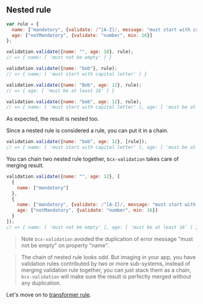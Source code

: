 ## Nested rule

```javascript
var rule = {
  name: ["mandatory", {validate: /^[A-Z]/, message: "must start with capital letter"}],
  age: ["notMandatory", {validate: "number", min: 16}]
};

validation.validate({name: "", age: 18}, rule);
// => { name: [ 'must not be empty' ] }

validation.validate({name: "bob"}, rule);
// => { name: [ 'must start with capital letter' ] }

validation.validate({name: "Bob", age: 12}, rule);
// => { age: [ 'must be at least 16' ] }

validation.validate({name: "bob", age: 12}, rule);
// => { name: [ 'must start with capital letter' ], age: [ 'must be at least 16' ] }
```

As expected, the result is nested too.

Since a nested rule is considered a rule, you can put it in a chain.

```javascript
validation.validate({name: "bob", age: 12}, [rule]);
// => { name: [ 'must start with capital letter' ], age: [ 'must be at least 16' ] }
```

You can chain two nested rule together, `bcx-validation` takes care of merging result.

```javascript
validation.validate({name: "", age: 12}, [
  {
    name: ["mandatory"]
  },
  {
    name: ["mandatory", {validate: /^[A-Z]/, message: "must start with capital letter"}],
    age: ["notMandatory", {validate: "number", min: 16}]
  }
]);
// => { name: [ 'must not be empty' ], age: [ 'must be at least 16' ] }
```

> Note `bcx-validation` avoided the duplication of error message "must not be empty" on property "name".

> The chain of nested rule looks odd. But imaging in your app, you have validation rules contributed by two or more sub-systems, instead of merging validation rule together, you can just stack them as a chain, `bcx-validation` will make sure the result is perfectly merged without any duplication.

Let's move on to [transformer rule](#/reference/transformer-rule).
